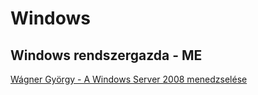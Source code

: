 # Windows

## Windows rendszergazda - ME

[Wágner György - A Windows Server 2008 menedzselése](Windows_rendszergazda-ME/notes.md)